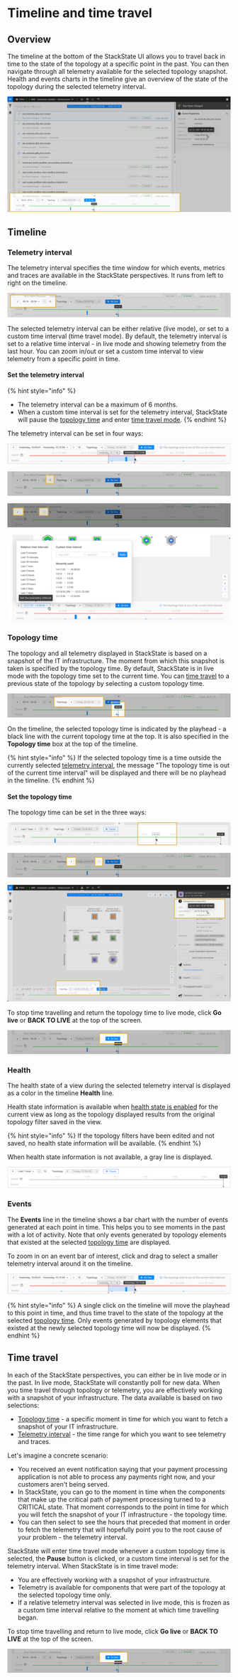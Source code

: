 # Timeline and time travel

## Overview

The timeline at the bottom of the StackState UI allows you to travel back in time to the state of the topology at a specific point in the past. You can then navigate through all telemetry available for the selected topology snapshot. Health and events charts in the timeline give an overview of the state of the topology during the selected telemetry interval.

![Timeline](../../.gitbook/assets/v44_timeline.png)

## Timeline

### Telemetry interval

The telemetry interval specifies the time window for which events, metrics and traces are available in the StackState perspectives. It runs from left to right on the timeline. 

![Telemetry interval](/.gitbook/assets/v44_telemetry_interval.png)

The selected telemetry interval can be either relative (live mode), or set to a custom time interval (time travel mode). By default, the telemetry interval is set to a relative time interval - in live mode and showing telemetry from the last hour. You can zoom in/out or set a custom time interval to view telemetry from a specific point in time.

#### Set the telemetry interval

{% hint style="info" %}
* The telemetry interval can be a maximum of 6 months. 
* When a custom time interval is set for the telemetry interval, StackState will pause the [topology time](#topology-time) and enter [time travel mode](#time-travel).
{% endhint %}

The telemetry interval can be set in four ways:

![Zoom in: Click and drag on the timeline to set a custom time interval on your selection](/.gitbook/assets/v44_timeline_click_drag.png)

![Zoom out: Click on the magnifying glass to double the size of the telemetry interval](/.gitbook/assets/v44_telemetry_interval_zoom_out.png)
  
![Click the time jumper arrows to move the telemetry interval backwards or forwards through time](/.gitbook/assets/v44_telemetry_interval_jumper.png)

![Select a relative or custom time interval in the popup "Set the telemetry interval"](/.gitbook/assets/v44_timeline_telemetry_interval.png)

### Topology time

The topology and all telemetry displayed in StackState is based on a snapshot of the IT infrastructure. The moment from which this snapshot is taken is specified by the topology time. By default, StackState is in live mode with the topology time set to the current time. You can [time travel](#time-travel) to a previous state of the topology by selecting a custom topology time.

![Topology time](../../.gitbook/assets/v44_topology_time.png)

On the timeline, the selected topology time is indicated by the playhead - a black line with the current topology time at the top. It is also specified in the **Topology time** box at the top of the timeline. 

{% hint style="info" %}
If the selected topology time is a time outside the currently selected [telemetry interval](#telemetry-interval), the message "The topology time is out of the current time interval" will be displayed and there will be no playhead in the timeline.
{% endhint %}

#### Set the topology time

The topology time can be set in the three ways:

![Click on the timeline to set a topology time](/.gitbook/assets/v44_topology_time_timeline.png)

![Click the jumper arrows to move the topology time backwards or forwards in time to the next set of events](/.gitbook/assets/v44_topology_time_jumper.png)

![Click on a timestamp to jump to a specific topology time](/.gitbook/assets/v44_topology_time_timestamp.png)  

To stop time travelling and return the topology time to live mode, click **Go live** or **BACK TO LIVE** at the top of the screen.

![Go live](/.gitbook/assets/v44_timeline_go_live.png)  

### Health

The health state of a view during the selected telemetry interval is displayed as a color in the timeline **Health** line. 

Health state information is available when [health state is enabled](/use/health-state/configure-view-health.md) for the current view as long as the topology displayed results from the original topology filter saved in the view. 

{% hint style="info" %}
If the topology filters have been edited and not saved, no health state information will be available.
{% endhint %}

When health state information is not available, a gray line is displayed.

![Health state not available](/.gitbook/assets/v44_timeline_no_health_state.png)

### Events

The **Events** line in the timeline shows a bar chart with the number of events generated at each point in time. This helps you to see moments in the past with a lot of activity. Note that only events generated by topology elements that existed at the selected [topology time](#topology-time) are displayed.

To zoom in on an event bar of interest, click and drag to select a smaller telemetry interval around it on the timeline.

![Click and drag to select a telemetry interval](/.gitbook/assets/v44_timeline_click_drag.png)

{% hint style="info" %}
A single click on the timeline will move the playhead to this point in time, and thus time travel to the state of the topology at the selected [topology time](#topology-time). Only events generated by topology elements that existed at the newly selected topology time will now be displayed.
{% endhint %}

## Time travel

In each of the StackState perspectives, you can either be in live mode or in the past. In live mode, StackState will constantly poll for new data. When you time travel through topology or telemetry, you are effectively working with a snapshot of your infrastructure. The data available is based on two selections:

* [Topology time](#topology-time) - a specific moment in time for which you want to fetch a snapshot of your IT infrastructure.
* [Telemetry interval](#telemetry-interval) - the time range for which you want to see telemetry and traces.

Let's imagine a concrete scenario:

* You received an event notification saying that your payment processing application is not able to process any payments right now, and your customers aren't being served.
* In StackState, you can go to the moment in time when the components that make up the critical path of payment processing turned to a CRITICAL state. That moment corresponds to the point in time for which you will fetch the snapshot of your IT infrastructure - the topology time.
* You can then select to see the hours that preceded that moment in order to fetch the telemetry that will hopefully point you to the root cause of your problem - the telemetry interval.

StackState will enter time travel mode whenever a custom topology time is selected, the **Pause** button is clicked, or a custom time interval is set for the telemetry interval. When StackState is in time travel mode: 

* You are effectively working with a snapshot of your infrastructure.
* Telemetry is available for components that were part of the topology at the selected topology time only.
* If a relative telemetry interval was selected in live mode, this is frozen as a custom time interval relative to the moment at which time travelling began.

To stop time travelling and return to live mode, click **Go live** or **BACK TO LIVE** at the top of the screen.

![Go live](/.gitbook/assets/v44_timeline_go_live.png)